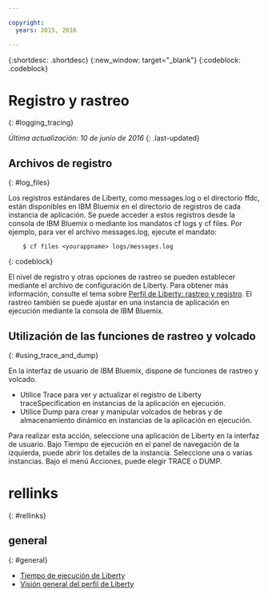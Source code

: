 ```yaml
---

copyright:
  years: 2015, 2016

---
```


{:shortdesc: .shortdesc}
{:new_window: target="_blank"}
{:codeblock: .codeblock}

# Registro y rastreo
{: #logging_tracing}

*Última actualización: 10 de junio de 2016*
{: .last-updated}

## Archivos de registro
{: #log_files}

Los registros estándares de Liberty, como messages.log o el directorio ffdc, están disponibles en IBM Bluemix en el directorio de registros de cada instancia de aplicación. Se puede acceder a estos registros desde la consola de IBM Bluemix o mediante los mandatos cf logs y cf files.
Por ejemplo, para ver el archivo messages.log, ejecute el mandato:
```
    $ cf files <yourappname> logs/messages.log
```
{: codeblock}

El nivel de registro y otras opciones de rastreo se pueden establecer mediante el archivo de configuración de Liberty. Para obtener más información, consulte el tema sobre [Perfil de Liberty: rastreo y registro](http://www.ibm.com/support/knowledgecenter/SSAW57_8.5.5/com.ibm.websphere.wlp.nd.multiplatform.doc/ae/rwlp_logging.html?cp=SSAW57_8.5.5%2F3-17-0-0). El rastreo también se puede ajustar en una instancia de aplicación en ejecución mediante la consola de IBM Bluemix.

## Utilización de las funciones de rastreo y volcado
{: #using_trace_and_dump}

En la interfaz de usuario de IBM Bluemix, dispone de funciones de rastreo y volcado.
* Utilice Trace para ver y actualizar el registro de Liberty
traceSpecification en instancias de la aplicación en ejecución.
* Utilice Dump para crear y manipular volcados de hebras y de almacenamiento dinámico en instancias de la aplicación en ejecución.

Para realizar esta acción, seleccione una aplicación de Liberty en la interfaz de usuario. Bajo Tiempo de ejecución en el panel de navegación de la izquierda, puede abrir los detalles de la instancia. Seleccione una o varias instancias. Bajo el menú Acciones, puede elegir TRACE o DUMP.

# rellinks
{: #rellinks}
## general
{: #general}
* [Tiempo de ejecución de Liberty](index.html)
* [Visión general del perfil de Liberty](http://www-01.ibm.com/support/knowledgecenter/SSAW57_8.5.5/com.ibm.websphere.wlp.nd.doc/ae/cwlp_about.html)
